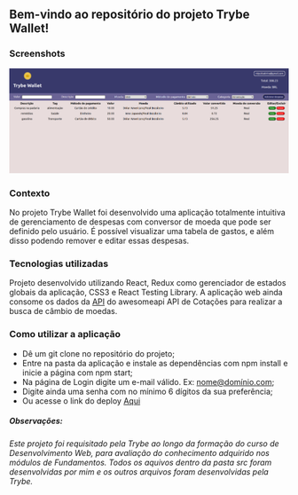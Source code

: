 ## **Bem-vindo ao repositório do projeto Trybe Wallet!**

### Screenshots
![Screenshot da tela inicial](screenshot-trybewallet.png)

### Contexto
No projeto Trybe Wallet foi desenvolvido uma aplicação totalmente intuitiva de gerenciamento de despesas com conversor de moeda que pode ser definido pelo usuário. É possível visualizar uma tabela de gastos, e além disso podendo remover e editar essas despesas.

### Tecnologias utilizadas
Projeto desenvolvido utilizando React, Redux como gerenciador de estados globais da aplicação, CSS3 e React Testing Library. A aplicação web ainda consome os dados da <a href="https://economia.awesomeapi.com.br/json/all">API</a> do awesomeapi API de Cotações para realizar a busca de câmbio de moedas.

### Como utilizar a aplicação
- Dê um git clone no repositório do projeto;
- Entre na pasta da aplicação e instale as dependências com npm install e inicie a página com npm start;
- Na página de Login digite um e-mail válido. Ex: nome@domínio.com;
- Digite ainda uma senha com no mínimo 6 dígitos da sua preferência;
- Ou acesse o link do deploy <a href="https://trybe-wallet-lovat.vercel.app/">Aqui</a>

##### Observações:
###### Este projeto foi requisitado pela Trybe ao longo da formação do curso de Desenvolvimento Web, para avaliação do conhecimento adquirido nos módulos de Fundamentos. Todos os aquivos dentro da pasta src foram desenvolvidas por mim e os outros arquivos foram desenvolvidas pela Trybe.
